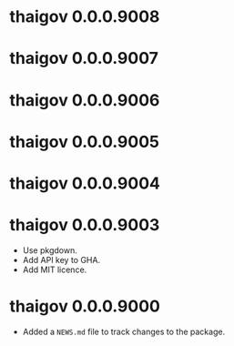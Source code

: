 <!-- NEWS.md is maintained by https://cynkra.github.io/fledge, do not edit -->

# thaigov 0.0.0.9008

# thaigov 0.0.0.9007

# thaigov 0.0.0.9006

# thaigov 0.0.0.9005

# thaigov 0.0.0.9004

# thaigov 0.0.0.9003

- Use pkgdown.
- Add API key to GHA.
- Add MIT licence.



# thaigov 0.0.0.9000

* Added a `NEWS.md` file to track changes to the package.
